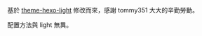 基於 [theme-hexo-light](https://github.com/tommy351/hexo-theme-light) 修改而來，感謝 tommy351 大大的辛勤勞動。

配置方法與 light 無異。
